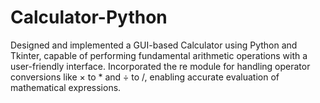 # Calculator-Python
Designed and implemented a GUI-based Calculator using Python and Tkinter, capable of performing fundamental arithmetic operations with a user-friendly interface. Incorporated the re module for handling operator conversions like × to * and ÷ to /, enabling accurate evaluation of mathematical expressions.  
